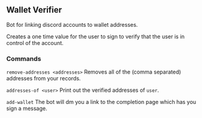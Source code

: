 ## Wallet Verifier

Bot for linking discord accounts to wallet addresses.

Creates a one time value for the user to sign to verify that the user is in control of the account.

### Commands

`remove-addresses <addresses>` Removes all of the (comma separated) addresses from your records.

`addresses-of <user>` Print out the verified addresses of `user`.

`add-wallet` The bot will dm you a link to the completion page which has you sign a message.
